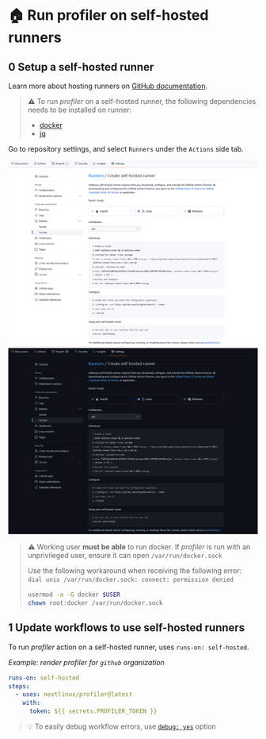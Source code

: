 # 🏠 Run profiler on self-hosted runners

## 0️ Setup a self-hosted runner

Learn more about hosting runners on [GitHub documentation](https://docs.github.com/en/actions/hosting-your-own-runners).

> ⚠️ To run _profiler_ on a self-hosted runner, the following dependencies needs to be installed on runner:
>
> - [docker](https://www.docker.com)
> - [jq](https://github.com/stedolan/jq)

Go to repository settings, and select `Runners` under the `Actions` side tab.

![Add a self-hosted runner](/.github/readme/imgs/setup_selfhosted_create.light.png#gh-light-mode-only)
![Add a self-hosted runner](/.github/readme/imgs/setup_selfhosted_create.dark.png#gh-dark-mode-only)

> ⚠️ Working user **must be able** to run docker. If _profiler_ is run with an unprivileged user, ensure it can open `/var/run/docker.sock`
>
> Use the following workaround when receiving the following error: `dial unix /var/run/docker.sock: connect: permission denied`
>
> ```bash
> usermod -a -G docker $USER
> chown root:docker /var/run/docker.sock
> ```

## 1️ Update workflows to use self-hosted runners

To run _profiler_ action on a self-hosted runner, uses `runs-on: self-hosted`.

_Example: render profiler for `github` organization_

```yaml
runs-on: self-hosted
steps:
  - uses: nextlinux/profiler@latest
    with:
      token: ${{ secrets.PROFILER_TOKEN }}
```

> 💡 To easily debug workflow errors, use [`debug: yes`](https://github.com/nextlinux/profiler/tree/master/source/plugins/core#debug) option
